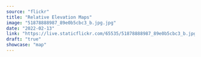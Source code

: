 ```yaml
---
source: "flickr"
title: "Relative Elevation Maps"
image: "51878888987_89e0b5cbc3_b.jpg.jpg"
date: "2022-02-13"
link: "https://live.staticflickr.com/65535/51878888987_89e0b5cbc3_b.jpg"
draft: "true"
showcase: "map"
---
```

